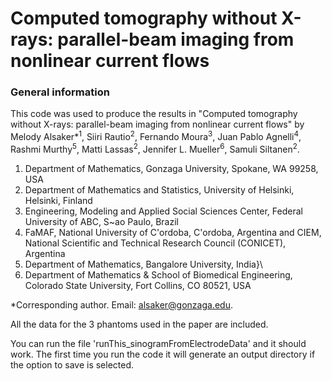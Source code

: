 # Computed tomography without X-rays: parallel-beam imaging from nonlinear current flows

### General information

This code was used to produce the results in "Computed tomography without X-rays: parallel-beam imaging from nonlinear current flows" by Melody Alsaker*<sup>1</sup>, Siiri Rautio<sup>2</sup>, Fernando Moura<sup>3</sup>,  Juan Pablo Agnelli<sup>4</sup>, Rashmi Murthy<sup>5</sup>, Matti Lassas<sup>2</sup>, Jennifer L. Mueller<sup>6</sup>, Samuli Siltanen<sup>2</sup>.

1. Department of Mathematics, Gonzaga University, Spokane, WA 99258, USA
2. Department of Mathematics and Statistics, University of Helsinki, Helsinki, Finland
3. Engineering, Modeling and Applied Social Sciences Center, Federal University of ABC, S\~ao Paulo, Brazil
4. FaMAF, National University of C\'ordoba, C\'ordoba, Argentina and CIEM, National Scientific and Technical Research Council (CONICET), Argentina
5. Department of Mathematics, Bangalore University, India}\\
6. Department of Mathematics \& School of Biomedical Engineering, Colorado State University, Fort Collins, CO 80521, USA

*Corresponding author. Email:  alsaker@gonzaga.edu.

All the data for the 3 phantoms used in the paper are included. 

You can run the file 'runThis_sinogramFromElectrodeData' and it should work. The first time you run the code it will generate an output directory if the option to save is selected. 

